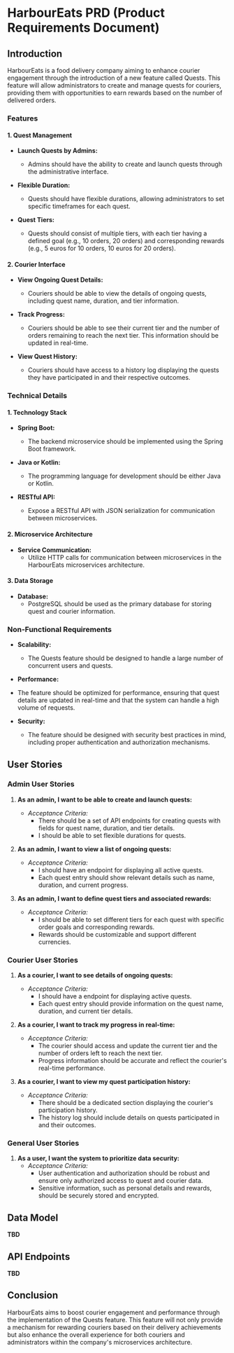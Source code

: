 # HarbourEats PRD (Product Requirements Document)

## Introduction

HarbourEats is a food delivery company aiming to enhance courier engagement through the introduction of a new feature called Quests. This feature will allow administrators to create and manage quests for couriers, providing them with opportunities to earn rewards based on the number of delivered orders.

### Features

#### 1. Quest Management

- **Launch Quests by Admins:**
  - Admins should have the ability to create and launch quests through the administrative interface.

- **Flexible Duration:**
  - Quests should have flexible durations, allowing administrators to set specific timeframes for each quest.

- **Quest Tiers:**
  - Quests should consist of multiple tiers, with each tier having a defined goal (e.g., 10 orders, 20 orders) and corresponding rewards (e.g., 5 euros for 10 orders, 10 euros for 20 orders).

#### 2. Courier Interface

- **View Ongoing Quest Details:**
  - Couriers should be able to view the details of ongoing quests, including quest name, duration, and tier information.

- **Track Progress:**
  - Couriers should be able to see their current tier and the number of orders remaining to reach the next tier. This information should be updated in real-time.

- **View Quest History:**
  - Couriers should have access to a history log displaying the quests they have participated in and their respective outcomes.

### Technical Details

#### 1. Technology Stack

- **Spring Boot:**
  - The backend microservice should be implemented using the Spring Boot framework.

- **Java or Kotlin:**
  - The programming language for development should be either Java or Kotlin.

- **RESTful API:**
  - Expose a RESTful API with JSON serialization for communication between microservices.

#### 2. Microservice Architecture

- **Service Communication:**
  - Utilize HTTP calls for communication between microservices in the HarbourEats microservices architecture.

#### 3. Data Storage

- **Database:**
  - PostgreSQL should be used as the primary database for storing quest and courier information.

### Non-Functional Requirements

- **Scalability:**
  - The Quests feature should be designed to handle a large number of concurrent users and quests.

- **Performance:**
- The feature should be optimized for performance, ensuring that quest details are updated in real-time and that the system can handle a high volume of requests.

- **Security:**
  - The feature should be designed with security best practices in mind, including proper authentication and authorization mechanisms.

## User Stories

### Admin User Stories

1. **As an admin, I want to be able to create and launch quests:**
   - *Acceptance Criteria:*
     - There should be a set of API endpoints for creating quests with fields for quest name, duration, and tier details.
     - I should be able to set flexible durations for quests.

2. **As an admin, I want to view a list of ongoing quests:**
   - *Acceptance Criteria:*
     - I should have an endpoint for displaying all active quests.
     - Each quest entry should show relevant details such as name, duration, and current progress.

3. **As an admin, I want to define quest tiers and associated rewards:**
   - *Acceptance Criteria:*
     - I should be able to set different tiers for each quest with specific order goals and corresponding rewards.
     - Rewards should be customizable and support different currencies.

### Courier User Stories

1. **As a courier, I want to see details of ongoing quests:**
   - *Acceptance Criteria:*
     - I should have a endpoint for displaying active quests.
     - Each quest entry should provide information on the quest name, duration, and current tier details.

2. **As a courier, I want to track my progress in real-time:**
   - *Acceptance Criteria:*
     - The courier should access and update the current tier and the number of orders left to reach the next tier.
     - Progress information should be accurate and reflect the courier's real-time performance.

3. **As a courier, I want to view my quest participation history:**
   - *Acceptance Criteria:*
     - There should be a dedicated section displaying the courier's participation history.
     - The history log should include details on quests participated in and their outcomes.

### General User Stories

1. **As a user, I want the system to prioritize data security:**
   - *Acceptance Criteria:*
     - User authentication and authorization should be robust and ensure only authorized access to quest and courier data.
     - Sensitive information, such as personal details and rewards, should be securely stored and encrypted.

## Data Model
**TBD**

## API Endpoints
**TBD**

## Conclusion

HarbourEats aims to boost courier engagement and performance through the implementation of the Quests feature. This feature will not only provide a mechanism for rewarding couriers based on their delivery achievements but also enhance the overall experience for both couriers and administrators within the company's microservices architecture.
